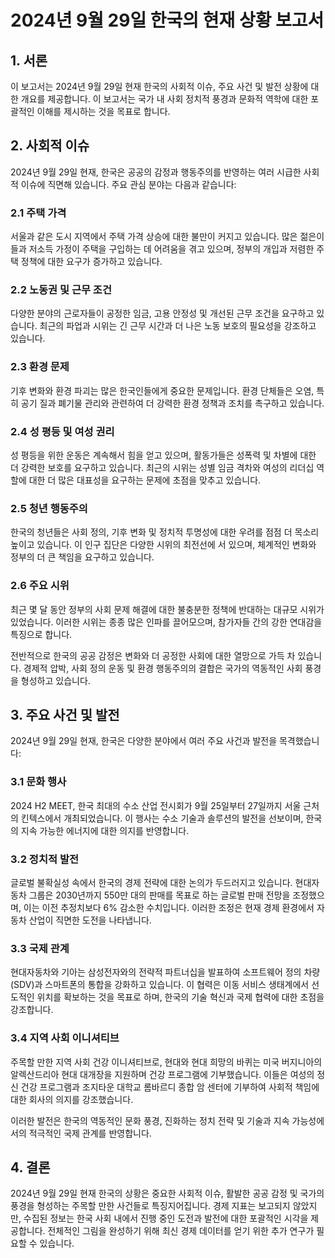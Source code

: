 # 2024년 9월 29일 한국의 현재 상황 보고서

## 1. 서론
이 보고서는 2024년 9월 29일 현재 한국의 사회적 이슈, 주요 사건 및 발전 상황에 대한 개요를 제공합니다. 이 보고서는 국가 내 사회 정치적 풍경과 문화적 역학에 대한 포괄적인 이해를 제시하는 것을 목표로 합니다.

## 2. 사회적 이슈
2024년 9월 29일 현재, 한국은 공공의 감정과 행동주의를 반영하는 여러 시급한 사회적 이슈에 직면해 있습니다. 주요 관심 분야는 다음과 같습니다:

### 2.1 주택 가격
서울과 같은 도시 지역에서 주택 가격 상승에 대한 불만이 커지고 있습니다. 많은 젊은이들과 저소득 가정이 주택을 구입하는 데 어려움을 겪고 있으며, 정부의 개입과 저렴한 주택 정책에 대한 요구가 증가하고 있습니다.

### 2.2 노동권 및 근무 조건
다양한 분야의 근로자들이 공정한 임금, 고용 안정성 및 개선된 근무 조건을 요구하고 있습니다. 최근의 파업과 시위는 긴 근무 시간과 더 나은 노동 보호의 필요성을 강조하고 있습니다.

### 2.3 환경 문제
기후 변화와 환경 파괴는 많은 한국인들에게 중요한 문제입니다. 환경 단체들은 오염, 특히 공기 질과 폐기물 관리와 관련하여 더 강력한 환경 정책과 조치를 촉구하고 있습니다.

### 2.4 성 평등 및 여성 권리
성 평등을 위한 운동은 계속해서 힘을 얻고 있으며, 활동가들은 성폭력 및 차별에 대한 더 강력한 보호를 요구하고 있습니다. 최근의 시위는 성별 임금 격차와 여성의 리더십 역할에 대한 더 많은 대표성을 요구하는 문제에 초점을 맞추고 있습니다.

### 2.5 청년 행동주의
한국의 청년들은 사회 정의, 기후 변화 및 정치적 투명성에 대한 우려를 점점 더 목소리 높이고 있습니다. 이 인구 집단은 다양한 시위의 최전선에 서 있으며, 체계적인 변화와 정부의 더 큰 책임을 요구하고 있습니다.

### 2.6 주요 시위
최근 몇 달 동안 정부의 사회 문제 해결에 대한 불충분한 정책에 반대하는 대규모 시위가 있었습니다. 이러한 시위는 종종 많은 인파를 끌어모으며, 참가자들 간의 강한 연대감을 특징으로 합니다.

전반적으로 한국의 공공 감정은 변화와 더 공정한 사회에 대한 열망으로 가득 차 있습니다. 경제적 압박, 사회 정의 운동 및 환경 행동주의의 결합은 국가의 역동적인 사회 풍경을 형성하고 있습니다.

## 3. 주요 사건 및 발전
2024년 9월 29일 현재, 한국은 다양한 분야에서 여러 주요 사건과 발전을 목격했습니다:

### 3.1 문화 행사
2024 H2 MEET, 한국 최대의 수소 산업 전시회가 9월 25일부터 27일까지 서울 근처의 킨텍스에서 개최되었습니다. 이 행사는 수소 기술과 솔루션의 발전을 선보이며, 한국의 지속 가능한 에너지에 대한 의지를 반영합니다.

### 3.2 정치적 발전
글로벌 불확실성 속에서 한국의 경제 전략에 대한 논의가 두드러지고 있습니다. 현대자동차 그룹은 2030년까지 550만 대의 판매를 목표로 하는 글로벌 판매 전망을 조정했으며, 이는 이전 추정치보다 6% 감소한 수치입니다. 이러한 조정은 현재 경제 환경에서 자동차 산업이 직면한 도전을 나타냅니다.

### 3.3 국제 관계
현대자동차와 기아는 삼성전자와의 전략적 파트너십을 발표하여 소프트웨어 정의 차량(SDV)과 스마트폰의 통합을 강화하고 있습니다. 이 협력은 이동 서비스 생태계에서 선도적인 위치를 확보하는 것을 목표로 하며, 한국의 기술 혁신과 국제 협력에 대한 초점을 강조합니다.

### 3.4 지역 사회 이니셔티브
주목할 만한 지역 사회 건강 이니셔티브로, 현대와 현대 희망의 바퀴는 미국 버지니아의 알렉산드리아 현대 대개장을 지원하며 건강 프로그램에 기부했습니다. 이들은 여성의 정신 건강 프로그램과 조지타운 대학교 롬바르디 종합 암 센터에 기부하여 사회적 책임에 대한 회사의 의지를 강조했습니다.

이러한 발전은 한국의 역동적인 문화 풍경, 진화하는 정치 전략 및 기술과 지속 가능성에서의 적극적인 국제 관계를 반영합니다.

## 4. 결론
2024년 9월 29일 현재 한국의 상황은 중요한 사회적 이슈, 활발한 공공 감정 및 국가의 풍경을 형성하는 주목할 만한 사건들로 특징지어집니다. 경제 지표는 보고되지 않았지만, 수집된 정보는 한국 사회 내에서 진행 중인 도전과 발전에 대한 포괄적인 시각을 제공합니다. 전체적인 그림을 완성하기 위해 최신 경제 데이터를 얻기 위한 추가 연구가 필요할 수 있습니다.